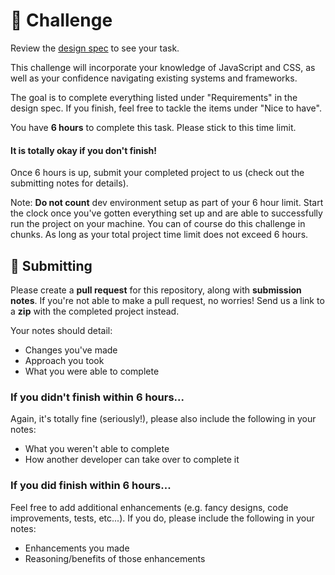 # 💪 Challenge

Review the [design spec](./specs/contentful-blog-webinar.md) to see your task.

This challenge will incorporate your knowledge of JavaScript and CSS, as well as your confidence navigating existing systems and frameworks.

The goal is to complete everything listed under "Requirements" in the design spec. If you finish, feel free to tackle the items under "Nice to have".

You have **6 hours** to complete this task. Please stick to this time limit.

#### It is totally okay if you don't finish!

Once 6 hours is up, submit your completed project to us (check out the submitting notes for details).

Note: **Do not count** dev environment setup as part of your 6 hour limit. Start the clock once you've gotten everything set up and are able to successfully run the project on your machine. You can of course do this challenge in chunks. As long as your total project time limit does not exceed 6 hours.

## 🙌 Submitting

Please create a **pull request** for this repository, along with **submission notes**. If you're not able to make a pull request, no worries! Send us a link to a **zip** with the completed project instead.

Your notes should detail:

- Changes you've made
- Approach you took
- What you were able to complete

### If you didn't finish within 6 hours...

Again, it's totally fine (seriously!), please also include the following in your notes:

- What you weren't able to complete
- How another developer can take over to complete it

### If you did finish within 6 hours...

Feel free to add additional enhancements (e.g. fancy designs, code improvements, tests, etc...). If you do, please include the following in your notes:

- Enhancements you made
- Reasoning/benefits of those enhancements
